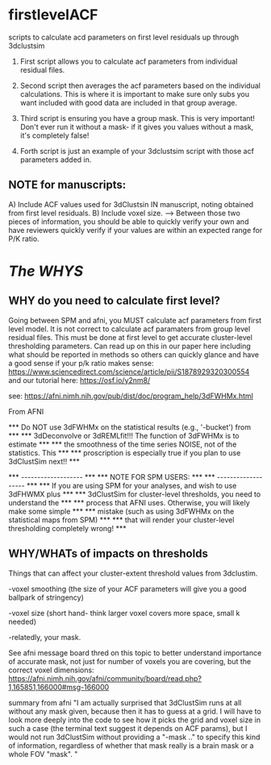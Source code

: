 # firstlevelACF
scripts to calculate acd parameters on first level residuals up through 3dclustsim

1) First script allows you to calculate acf parameters from individual residual files.

2) Second script then averages the acf parameters based on the individual calculations. This is where it is important to make sure only subs you want included with good data are included in that group average.


3) Third script is ensuring you have a group mask. This is very important! Don't ever run it without a mask- if it gives you values without a mask, it's completely false!

4) Forth script is just an example of your 3dclustsim script with those acf parameters added in.

## NOTE for manuscripts:
A) Include ACF values used for 3dClustsin IN manuscript, noting obtained from first level residuals. 
B) Include voxel size.
--> Between those two pieces of information, you should be able to quickly verify your own and have reviewers quickly verify if your values are within an expected range for P/K ratio.

# *The WHYS*

## WHY do you need to calculate first level?
Going between SPM and afni, you MUST calculate acf parameters from first level model. It is not correct to calculate acf paramaters from group level residual files. This must be done at first level to get accurate cluster-level thresholding parameters.
Can read up on this in our paper here including what should be reported in methods so others can quickly glance and have a good sense if your p/k ratio makes sense: https://www.sciencedirect.com/science/article/pii/S1878929320300554
and our tutorial here: https://osf.io/y2nm8/ 


see: https://afni.nimh.nih.gov/pub/dist/doc/program_help/3dFWHMx.html

From AFNI 

  *** Do NOT use 3dFWHMx on the statistical results (e.g., '-bucket') from ***
  *** 3dDeconvolve or 3dREMLfit!!!  The function of 3dFWHMx is to estimate ***
  *** the smoothness of the time series NOISE, not of the statistics. This ***
  *** proscription is especially true if you plan to use 3dClustSim next!! ***
 
  *** -------------------                                                  ***
  *** NOTE FOR SPM USERS:                                                  ***
  *** -------------------                                                  ***
  *** If you are using SPM for your analyses, and wish to use 3dFHWMX plus ***
  *** 3dClustSim for cluster-level thresholds, you need to understand the  ***
  *** process that AFNI uses. Otherwise, you will likely make some simple  ***
  *** mistake (such as using 3dFWHMx on the statistical maps from SPM)     ***
  *** that will render your cluster-level thresholding completely wrong!   ***

## WHY/WHATs of impacts on thresholds

Things that can affect your cluster-extent threshold values from 3dclustim.

-voxel smoothing (the size of your ACF parameters will give you a good ballpark of stringency)

-voxel size (short hand- think larger voxel covers more space, small k needed)

-relatedly, your mask. 

See afni message board thred on this topic to better understand importance of accurate mask, not just for number of voxels you are covering, but the correct voxel dimensions: https://afni.nimh.nih.gov/afni/community/board/read.php?1,165851,166000#msg-166000

summary from afni "I am actually surprised that 3dClustSim runs at all without any mask given, because then it has to guess at a grid. I will have to look more deeply into the code to see how it picks the grid and voxel size in such a case (the terminal text suggest it depends on ACF params), but I would not run 3dClustSim without providing a "-mask .." to specify this kind of information, regardless of whether that mask really is a brain mask or a whole FOV "mask". "
